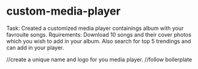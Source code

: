 # custom-media-player

Task: Created a customized media player containings album with your favrouite songs. 
Rquirements: Download 10 songs and their cover photos which you wish to add in your album. Also search for top 5 trendings and can add in your player.

//create a unique name and logo for you media player.
//follow boilerplate
